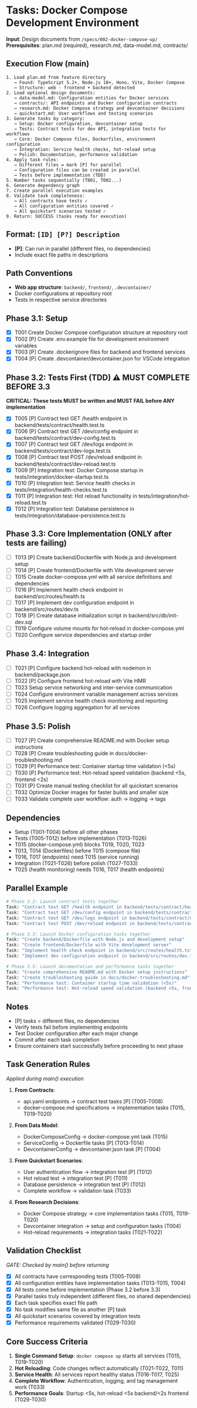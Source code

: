 # Tasks: Docker Compose Development Environment

**Input**: Design documents from `/specs/002-docker-compose-up/`
**Prerequisites**: plan.md (required), research.md, data-model.md, contracts/

## Execution Flow (main)
```
1. Load plan.md from feature directory
   → Found: TypeScript 5.2+, Node.js 18+, Hono, Vite, Docker Compose
   → Structure: web - frontend + backend detected
2. Load optional design documents:
   → data-model.md: Configuration entities for Docker services
   → contracts/: API endpoints and Docker configuration contracts
   → research.md: Docker Compose strategy and devcontainer decisions
   → quickstart.md: User workflows and testing scenarios
3. Generate tasks by category:
   → Setup: Docker configuration, devcontainer setup
   → Tests: Contract tests for dev API, integration tests for workflows
   → Core: Docker Compose files, Dockerfiles, environment configuration
   → Integration: Service health checks, hot-reload setup
   → Polish: Documentation, performance validation
4. Apply task rules:
   → Different files = mark [P] for parallel
   → Configuration files can be created in parallel
   → Tests before implementation (TDD)
5. Number tasks sequentially (T001, T002...)
6. Generate dependency graph
7. Create parallel execution examples
8. Validate task completeness:
   → All contracts have tests ✓
   → All configuration entities covered ✓
   → All quickstart scenarios tested ✓
9. Return: SUCCESS (tasks ready for execution)
```

## Format: `[ID] [P?] Description`
- **[P]**: Can run in parallel (different files, no dependencies)
- Include exact file paths in descriptions

## Path Conventions
- **Web app structure**: `backend/`, `frontend/`, `.devcontainer/`
- Docker configurations at repository root
- Tests in respective service directories

## Phase 3.1: Setup
- [x] T001 Create Docker Compose configuration structure at repository root
- [x] T002 [P] Create .env.example file for development environment variables
- [x] T003 [P] Create .dockerignore files for backend and frontend services
- [x] T004 [P] Create .devcontainer/devcontainer.json for VSCode integration

## Phase 3.2: Tests First (TDD) ⚠️ MUST COMPLETE BEFORE 3.3
**CRITICAL: These tests MUST be written and MUST FAIL before ANY implementation**
- [x] T005 [P] Contract test GET /health endpoint in backend/tests/contract/health.test.ts
- [x] T006 [P] Contract test GET /dev/config endpoint in backend/tests/contract/dev-config.test.ts
- [x] T007 [P] Contract test GET /dev/logs endpoint in backend/tests/contract/dev-logs.test.ts
- [x] T008 [P] Contract test POST /dev/reload endpoint in backend/tests/contract/dev-reload.test.ts
- [x] T009 [P] Integration test: Docker Compose startup in tests/integration/docker-startup.test.ts
- [x] T010 [P] Integration test: Service health checks in tests/integration/health-checks.test.ts
- [x] T011 [P] Integration test: Hot reload functionality in tests/integration/hot-reload.test.ts
- [x] T012 [P] Integration test: Database persistence in tests/integration/database-persistence.test.ts

## Phase 3.3: Core Implementation (ONLY after tests are failing)
- [ ] T013 [P] Create backend/Dockerfile with Node.js and development setup
- [ ] T014 [P] Create frontend/Dockerfile with Vite development server
- [ ] T015 Create docker-compose.yml with all service definitions and dependencies
- [ ] T016 [P] Implement health check endpoint in backend/src/routes/health.ts
- [ ] T017 [P] Implement dev configuration endpoint in backend/src/routes/dev.ts
- [ ] T018 [P] Create database initialization script in backend/src/db/init-dev.sql
- [ ] T019 Configure volume mounts for hot-reload in docker-compose.yml
- [ ] T020 Configure service dependencies and startup order

## Phase 3.4: Integration
- [ ] T021 [P] Configure backend hot-reload with nodemon in backend/package.json
- [ ] T022 [P] Configure frontend hot-reload with Vite HMR
- [ ] T023 Setup service networking and inter-service communication
- [ ] T024 Configure environment variable management across services
- [ ] T025 Implement service health check monitoring and reporting
- [ ] T026 Configure logging aggregation for all services

## Phase 3.5: Polish
- [ ] T027 [P] Create comprehensive README.md with Docker setup instructions
- [ ] T028 [P] Create troubleshooting guide in docs/docker-troubleshooting.md
- [ ] T029 [P] Performance test: Container startup time validation (<5s)
- [ ] T030 [P] Performance test: Hot-reload speed validation (backend <5s, frontend <2s)
- [ ] T031 [P] Create manual testing checklist for all quickstart scenarios
- [ ] T032 Optimize Docker images for faster builds and smaller size
- [ ] T033 Validate complete user workflow: auth → logging → tags

## Dependencies
- Setup (T001-T004) before all other phases
- Tests (T005-T012) before implementation (T013-T026)
- T015 (docker-compose.yml) blocks T019, T020, T023
- T013, T014 (Dockerfiles) before T015 (compose file)
- T016, T017 (endpoints) need T015 (service running)
- Integration (T021-T026) before polish (T027-T033)
- T025 (health monitoring) needs T016, T017 (health endpoints)

## Parallel Example
```bash
# Phase 3.2: Launch contract tests together
Task: "Contract test GET /health endpoint in backend/tests/contract/health.test.ts"
Task: "Contract test GET /dev/config endpoint in backend/tests/contract/dev-config.test.ts"  
Task: "Contract test GET /dev/logs endpoint in backend/tests/contract/dev-logs.test.ts"
Task: "Contract test POST /dev/reload endpoint in backend/tests/contract/dev-reload.test.ts"

# Phase 3.3: Launch Docker configuration tasks together
Task: "Create backend/Dockerfile with Node.js and development setup"
Task: "Create frontend/Dockerfile with Vite development server"
Task: "Implement health check endpoint in backend/src/routes/health.ts"
Task: "Implement dev configuration endpoint in backend/src/routes/dev.ts"

# Phase 3.5: Launch documentation and performance tasks together
Task: "Create comprehensive README.md with Docker setup instructions"
Task: "Create troubleshooting guide in docs/docker-troubleshooting.md"
Task: "Performance test: Container startup time validation (<5s)"
Task: "Performance test: Hot-reload speed validation (backend <5s, frontend <2s)"
```

## Notes
- [P] tasks = different files, no dependencies
- Verify tests fail before implementing endpoints
- Test Docker configuration after each major change
- Commit after each task completion
- Ensure containers start successfully before proceeding to next phase

## Task Generation Rules
*Applied during main() execution*

1. **From Contracts**:
   - api.yaml endpoints → contract test tasks [P] (T005-T008)
   - docker-compose.md specifications → implementation tasks (T015, T019-T020)
   
2. **From Data Model**:
   - DockerComposeConfig → docker-compose.yml task (T015)
   - ServiceConfig → Dockerfile tasks [P] (T013-T014)
   - DevcontainerConfig → devcontainer.json task [P] (T004)
   
3. **From Quickstart Scenarios**:
   - User authentication flow → integration test [P] (T012)
   - Hot reload test → integration test [P] (T011)
   - Database persistence → integration test [P] (T012)
   - Complete workflow → validation task (T033)

4. **From Research Decisions**:
   - Docker Compose strategy → core implementation tasks (T015, T019-T020)
   - Devcontainer integration → setup and configuration tasks (T004)
   - Hot-reload requirements → integration tasks (T021-T022)

## Validation Checklist
*GATE: Checked by main() before returning*

- [x] All contracts have corresponding tests (T005-T008)
- [x] All configuration entities have implementation tasks (T013-T015, T004)
- [x] All tests come before implementation (Phase 3.2 before 3.3)
- [x] Parallel tasks truly independent (different files, no shared dependencies)
- [x] Each task specifies exact file path
- [x] No task modifies same file as another [P] task
- [x] All quickstart scenarios covered by integration tests
- [x] Performance requirements validated (T029-T030)

## Core Success Criteria
1. **Single Command Setup**: `docker compose up` starts all services (T015, T019-T020)
2. **Hot Reloading**: Code changes reflect automatically (T021-T022, T011)
3. **Service Health**: All services report healthy status (T016-T017, T025)
4. **Complete Workflow**: Authentication, logging, and tag management work (T033)
5. **Performance Goals**: Startup <5s, hot-reload <5s backend/<2s frontend (T029-T030)